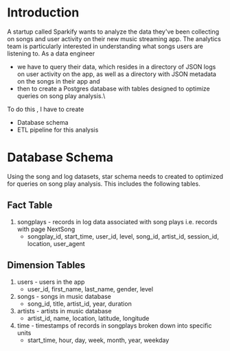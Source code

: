 # Introduction

A startup called Sparkify wants to analyze the data they've been collecting on songs and user activity on their new music streaming app. 
The analytics team is particularly interested in understanding what songs users are listening to. 
As a data engineer 
- we have to query their data, which resides in a directory of JSON logs on user activity on the app, as well as a directory with JSON metadata on the songs in their app and 
- then to create a Postgres database with tables designed to optimize queries on song play analysis.\
 
To do this , I have to create 

- Database schema 
- ETL pipeline for this analysis

# Database Schema

Using the song and log datasets, star schema needs to created to optimized for queries on song play analysis. This includes the following tables.

## Fact Table
1. songplays - records in log data associated with song plays i.e. records with page NextSong
   - songplay_id, start_time, user_id, level, song_id, artist_id, session_id, location, user_agent
## Dimension Tables
1. users - users in the app
   - user_id, first_name, last_name, gender, level
2. songs - songs in music database
   - song_id, title, artist_id, year, duration
3. artists - artists in music database
   - artist_id, name, location, latitude, longitude
4. time - timestamps of records in songplays broken down into specific units
   - start_time, hour, day, week, month, year, weekday
